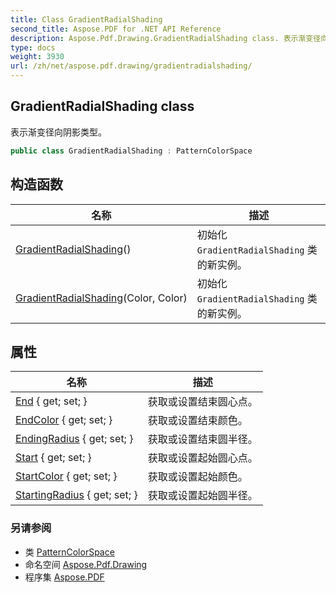 ```yaml
---
title: Class GradientRadialShading
second_title: Aspose.PDF for .NET API Reference
description: Aspose.Pdf.Drawing.GradientRadialShading class. 表示渐变径向阴影类型
type: docs
weight: 3930
url: /zh/net/aspose.pdf.drawing/gradientradialshading/
---
```

## GradientRadialShading class

表示渐变径向阴影类型。

```csharp
public class GradientRadialShading : PatternColorSpace
```

## 构造函数

| 名称 | 描述 |
| --- | --- |
| [GradientRadialShading](gradientradialshading/#constructor)() | 初始化 `GradientRadialShading` 类的新实例。 |
| [GradientRadialShading](gradientradialshading/#constructor_1)(Color, Color) | 初始化 `GradientRadialShading` 类的新实例。 |

## 属性

| 名称 | 描述 |
| --- | --- |
| [End](../../aspose.pdf.drawing/gradientradialshading/end/) { get; set; } | 获取或设置结束圆心点。 |
| [EndColor](../../aspose.pdf.drawing/gradientradialshading/endcolor/) { get; set; } | 获取或设置结束颜色。 |
| [EndingRadius](../../aspose.pdf.drawing/gradientradialshading/endingradius/) { get; set; } | 获取或设置结束圆半径。 |
| [Start](../../aspose.pdf.drawing/gradientradialshading/start/) { get; set; } | 获取或设置起始圆心点。 |
| [StartColor](../../aspose.pdf.drawing/gradientradialshading/startcolor/) { get; set; } | 获取或设置起始颜色。 |
| [StartingRadius](../../aspose.pdf.drawing/gradientradialshading/startingradius/) { get; set; } | 获取或设置起始圆半径。 |

### 另请参阅

* 类 [PatternColorSpace](../patterncolorspace/)
* 命名空间 [Aspose.Pdf.Drawing](../../aspose.pdf.drawing/)
* 程序集 [Aspose.PDF](../../)